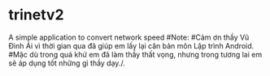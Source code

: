 # trinetv2
A simple application to convert network speed
#Note:
#Cảm ơn thầy Vũ Đình Ái vì thời gian qua đã giúp em lấy lại căn bản môn Lập trình Android.
#Mặc dù trong quá khứ em đã làm thầy thất vọng, nhưng trong tương lai em sẽ áp dụng tốt những gì thầy dạy./.
